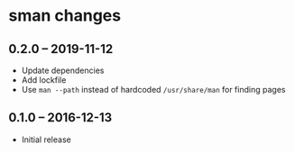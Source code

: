 # sman changes

## 0.2.0 – 2019-11-12
- Update dependencies
- Add lockfile
- Use `man --path` instead of hardcoded `/usr/share/man` for finding pages

## 0.1.0 – 2016-12-13
- Initial release
